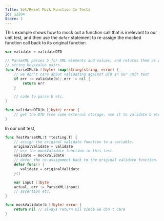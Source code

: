 ```yaml
---
Title: Set/Reset Mock Function In Tests
Id: 12204
Score: 1
---
```

This example shows how to mock out a function call that is irrelevant to our unit test, and then use the `defer` statement to re-assign the mocked function call back to its original function.

```go
var validate = validateDTD

// ParseXML parses b for XML elements and values, and returns them as a map of
// string key/value pairs.
func ParseXML(b []byte) (map[string]string, error) {
    // we don't care about validating against DTD in our unit test
    if err := validate(b); err != nil {
        return err
    }

    // code to parse b etc.
}

func validateDTD(b []byte) error {
    // get the DTD from some external storage, use it to validate b etc.
}
```

In our unit test,

```go
func TestParseXML(t *testing.T) {
    // assign the original validate function to a variable.
    originalValidate = validate
    // use the mockValidate function in this test.
    validate = mockValidate
    // defer the re-assignment back to the original validate function.
    defer func() {
       validate = originalValidate
    }()

    var input []byte
    actual, err := ParseXML(input)
    // assertion etc.
}

func mockValidate(b []byte) error {
    return nil // always return nil since we don't care
}
```

